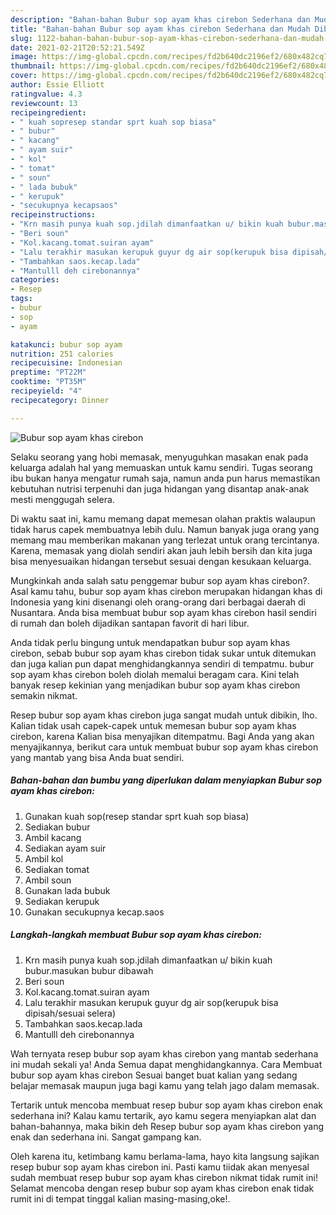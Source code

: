 ```yaml
---
description: "Bahan-bahan Bubur sop ayam khas cirebon Sederhana dan Mudah Dibuat"
title: "Bahan-bahan Bubur sop ayam khas cirebon Sederhana dan Mudah Dibuat"
slug: 1122-bahan-bahan-bubur-sop-ayam-khas-cirebon-sederhana-dan-mudah-dibuat
date: 2021-02-21T20:52:21.549Z
image: https://img-global.cpcdn.com/recipes/fd2b640dc2196ef2/680x482cq70/bubur-sop-ayam-khas-cirebon-foto-resep-utama.jpg
thumbnail: https://img-global.cpcdn.com/recipes/fd2b640dc2196ef2/680x482cq70/bubur-sop-ayam-khas-cirebon-foto-resep-utama.jpg
cover: https://img-global.cpcdn.com/recipes/fd2b640dc2196ef2/680x482cq70/bubur-sop-ayam-khas-cirebon-foto-resep-utama.jpg
author: Essie Elliott
ratingvalue: 4.3
reviewcount: 13
recipeingredient:
- " kuah sopresep standar sprt kuah sop biasa"
- " bubur"
- " kacang"
- " ayam suir"
- " kol"
- " tomat"
- " soun"
- " lada bubuk"
- " kerupuk"
- "secukupnya kecapsaos"
recipeinstructions:
- "Krn masih punya kuah sop.jdilah dimanfaatkan u/ bikin kuah bubur.masukan bubur dibawah"
- "Beri soun"
- "Kol.kacang.tomat.suiran ayam"
- "Lalu terakhir masukan kerupuk guyur dg air sop(kerupuk bisa dipisah/sesuai selera)"
- "Tambahkan saos.kecap.lada"
- "Mantulll deh cirebonannya"
categories:
- Resep
tags:
- bubur
- sop
- ayam

katakunci: bubur sop ayam 
nutrition: 251 calories
recipecuisine: Indonesian
preptime: "PT22M"
cooktime: "PT35M"
recipeyield: "4"
recipecategory: Dinner

---
```



![Bubur sop ayam khas cirebon](https://img-global.cpcdn.com/recipes/fd2b640dc2196ef2/680x482cq70/bubur-sop-ayam-khas-cirebon-foto-resep-utama.jpg)

Selaku seorang yang hobi memasak, menyuguhkan masakan enak pada keluarga adalah hal yang memuaskan untuk kamu sendiri. Tugas seorang ibu bukan hanya mengatur rumah saja, namun anda pun harus memastikan kebutuhan nutrisi terpenuhi dan juga hidangan yang disantap anak-anak mesti menggugah selera.

Di waktu  saat ini, kamu memang dapat memesan olahan praktis walaupun tidak harus capek membuatnya lebih dulu. Namun banyak juga orang yang memang mau memberikan makanan yang terlezat untuk orang tercintanya. Karena, memasak yang diolah sendiri akan jauh lebih bersih dan kita juga bisa menyesuaikan hidangan tersebut sesuai dengan kesukaan keluarga. 



Mungkinkah anda salah satu penggemar bubur sop ayam khas cirebon?. Asal kamu tahu, bubur sop ayam khas cirebon merupakan hidangan khas di Indonesia yang kini disenangi oleh orang-orang dari berbagai daerah di Nusantara. Anda bisa membuat bubur sop ayam khas cirebon hasil sendiri di rumah dan boleh dijadikan santapan favorit di hari libur.

Anda tidak perlu bingung untuk mendapatkan bubur sop ayam khas cirebon, sebab bubur sop ayam khas cirebon tidak sukar untuk ditemukan dan juga kalian pun dapat menghidangkannya sendiri di tempatmu. bubur sop ayam khas cirebon boleh diolah memalui beragam cara. Kini telah banyak resep kekinian yang menjadikan bubur sop ayam khas cirebon semakin nikmat.

Resep bubur sop ayam khas cirebon juga sangat mudah untuk dibikin, lho. Kalian tidak usah capek-capek untuk memesan bubur sop ayam khas cirebon, karena Kalian bisa menyajikan ditempatmu. Bagi Anda yang akan menyajikannya, berikut cara untuk membuat bubur sop ayam khas cirebon yang mantab yang bisa Anda buat sendiri.

<!--inarticleads1-->

##### Bahan-bahan dan bumbu yang diperlukan dalam menyiapkan Bubur sop ayam khas cirebon:

1. Gunakan  kuah sop(resep standar sprt kuah sop biasa)
1. Sediakan  bubur
1. Ambil  kacang
1. Sediakan  ayam suir
1. Ambil  kol
1. Sediakan  tomat
1. Ambil  soun
1. Gunakan  lada bubuk
1. Sediakan  kerupuk
1. Gunakan secukupnya kecap.saos




<!--inarticleads2-->

##### Langkah-langkah membuat Bubur sop ayam khas cirebon:

1. Krn masih punya kuah sop.jdilah dimanfaatkan u/ bikin kuah bubur.masukan bubur dibawah
1. Beri soun
1. Kol.kacang.tomat.suiran ayam
1. Lalu terakhir masukan kerupuk guyur dg air sop(kerupuk bisa dipisah/sesuai selera)
1. Tambahkan saos.kecap.lada
1. Mantulll deh cirebonannya




Wah ternyata resep bubur sop ayam khas cirebon yang mantab sederhana ini mudah sekali ya! Anda Semua dapat menghidangkannya. Cara Membuat bubur sop ayam khas cirebon Sesuai banget buat kalian yang sedang belajar memasak maupun juga bagi kamu yang telah jago dalam memasak.

Tertarik untuk mencoba membuat resep bubur sop ayam khas cirebon enak sederhana ini? Kalau kamu tertarik, ayo kamu segera menyiapkan alat dan bahan-bahannya, maka bikin deh Resep bubur sop ayam khas cirebon yang enak dan sederhana ini. Sangat gampang kan. 

Oleh karena itu, ketimbang kamu berlama-lama, hayo kita langsung sajikan resep bubur sop ayam khas cirebon ini. Pasti kamu tiidak akan menyesal sudah membuat resep bubur sop ayam khas cirebon nikmat tidak rumit ini! Selamat mencoba dengan resep bubur sop ayam khas cirebon enak tidak rumit ini di tempat tinggal kalian masing-masing,oke!.

